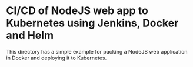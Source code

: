 # CI/CD of NodeJS web app to Kubernetes using Jenkins, Docker and Helm
This directory has a simple example for packing a NodeJS web application in Docker and deploying it to Kubernetes.


